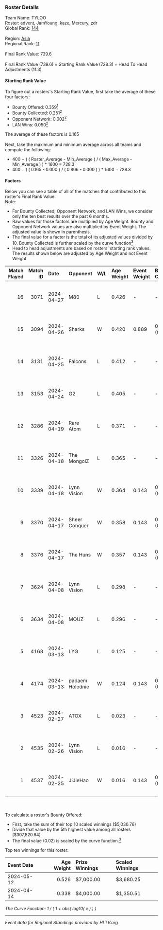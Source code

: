 ### Roster Details<br />
Team Name: TYLOO<br />
Roster: advent, JamYoung, kaze, Mercury, zdr<br />
Global Rank: [144](../../standings_global_2024_08_21.md)<br />
<br />
Region: [Asia]( ../../standings_asia_2024_08_21.md)<br />
Regional Rank: [11]( ../../standings_asia_2024_08_21.md)<br />
<br />
Final Rank Value:  739.6<br />
<br />
Final Rank Value (739.6) = Starting Rank Value (728.3) + Head To Head Adjustments (11.3)<br />

#### Starting Rank Value<br />
To figure out a rosters's Starting Rank Value, first take the average of these four factors:<br />
- Bounty Offered: 0.359[<sup>1</sup>](#table2)
- Bounty Collected: 0.251[<sup>2</sup>](#table1)
- Opponent Network: 0.002[<sup>2</sup>](#table1)
- LAN Wins: 0.050[<sup>2</sup>](#table1)

The average of these factors is 0.165<br />
<br />
Next, take the maximum and minimum average across all teams and compute the following:<br />
- 400 + ( ( Roster_Average - Min_Average ) / ( Max_Average - Min_Average ) ) * 1600 = 728.3
- 400 + ( ( 0.165 - 0.000 ) / ( 0.806 - 0.000 ) ) * 1600 = 728.3


#### Factors<br />
Below you can see a table of all of the matches that contributed to this roster's Final Rank Value.<br />
Note:<br />

- For Bounty Collected, Opponent Network, and LAN Wins, we consider only the ten best results over the past 6 months.
- Raw values for those factors are multiplied by Age Weight. Bounty and Opponent Network values are also multiplied by Event Weight. The adjusted value is shown in parenthesis.
- The final value for a factor is the total of its adjusted values divided by 10. Bounty Collected is further scaled by the curve function[<sup>3</sup>](#curveFunction)
- Head to head adjustments are based on rosters' starting rank values. The results shown below are adjusted by Age Weight and not Event Weight
<span id="table1"></span><br />


| Match Played | Match ID | Date       | Opponent        | W/L | Age Weight | Event Weight | Bounty Collected | Opponent Network | LAN Wins  | H2H Adj. | Roster                                  |
| -: | -: | :- | :- | :- | :- | :- | :- | :- | :- | -: | :- |
|           16 |     3071 | 2024-04-27 | M80             | L   | 0.426      | -            | -                | -                | -         |    -1.05 | advent, JamYoung, kaze, Mercury, zdr    |
|           15 |     3094 | 2024-04-26 | Sharks          | W   | 0.420      | 0.889        | 0.018 (0.007)    | 0.022 (0.008)    | 1 (0.420) |     6.91 | advent, JamYoung, kaze, Mercury, zdr    |
|           14 |     3131 | 2024-04-25 | Falcons         | L   | 0.412      | -            | -                | -                | -         |    -0.17 | advent, JamYoung, kaze, Mercury, zdr    |
|           13 |     3153 | 2024-04-24 | G2              | L   | 0.405      | -            | -                | -                | -         |    -0.01 | advent, JamYoung, kaze, Mercury, zdr    |
|           12 |     3286 | 2024-04-19 | Rare Atom       | L   | 0.371      | -            | -                | -                | -         |    -3.65 | advent, JamYoung, kaze, Mercury, zdr    |
|           11 |     3326 | 2024-04-18 | The MongolZ     | L   | 0.365      | -            | -                | -                | -         |    -0.02 | advent, JamYoung, kaze, Mercury, zdr    |
|           10 |     3339 | 2024-04-18 | Lynn Vision     | W   | 0.364      | 0.143        | 0.076 (0.004)    | 0.138 (0.007)    | 0 (0.000) |     9.17 | advent, JamYoung, kaze, Mercury, zdr    |
|            9 |     3370 | 2024-04-17 | Sheer Conquer   | W   | 0.358      | 0.143        | 0.000 (0.000)    | 0.013 (0.001)    | 0 (0.000) |     2.35 | advent, JamYoung, kaze, Mercury, zdr    |
|            8 |     3376 | 2024-04-17 | The Huns        | W   | 0.357      | 0.143        | 0.000 (0.000)    | 0.000 (0.000)    | 0 (0.000) |     1.56 | advent, JamYoung, kaze, Mercury, zdr    |
|            7 |     3624 | 2024-04-08 | Lynn Vision     | L   | 0.298      | -            | -                | -                | -         |    -1.85 | advent, JamYoung, kaze, Mercury, zdr    |
|            6 |     3634 | 2024-04-08 | MOUZ            | L   | 0.296      | -            | -                | -                | -         |    -0.02 | advent, JamYoung, kaze, Mercury, zdr    |
|            5 |     4168 | 2024-03-13 | LYG             | L   | 0.125      | -            | -                | -                | -         |    -2.19 | advent, JamYoung, lyrics3, Mercury, zdr |
|            4 |     4174 | 2024-03-13 | padaem Holodnie | W   | 0.124      | 0.143        | 0.000 (0.000)    | 0.000 (0.000)    | 0 (0.000) |     0.54 | advent, JamYoung, lyrics3, Mercury, zdr |
|            3 |     4523 | 2024-02-27 | ATOX            | L   | 0.023      | -            | -                | -                | -         |    -0.28 | advent, aumaN, JamYoung, kaze, Mercury  |
|            2 |     4535 | 2024-02-26 | Lynn Vision     | L   | 0.016      | -            | -                | -                | -         |    -0.10 | advent, aumaN, JamYoung, kaze, Mercury  |
|            1 |     4537 | 2024-02-25 | JiJieHao        | W   | 0.016      | 0.143        | 0.000 (0.000)    | 0.028 (0.000)    | 1 (0.016) |     0.07 | advent, aumaN, JamYoung, kaze, Mercury  |

<br />
<span id="table2"></span><br />
To calculate a roster's Bounty Offered:<br />

- First, take the sum of their top 10 scaled winnings ($5,030.76)
- Divide that value by the 5th highest value among all rosters ($307,820.64)
- The final value (0.02) is scaled by the curve function.[<sup>3</sup>](#curveFunction)

Top ten winnings for this roster:<br />

| Event Date | Age Weight | Prize Winnings | Scaled Winnings |
| :- | -: | :- | :- |
| 2024-05-12 |      0.526 | $7,000.00      | $3,680.25       |
| 2024-04-14 |      0.338 | $4,000.00      | $1,350.51       |


<span id="curveFunction"></span>_The Curve Function: 1 / ( 1 + abs( log10( x ) ) )_<br />

---
_Event data for Regional Standings provided by HLTV.org_<br />
